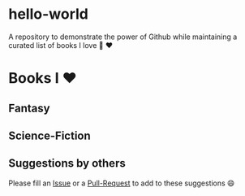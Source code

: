 # hello-world
A repository to demonstrate the power of Github while maintaining a curated list of books I love :book: :heart:

# Books I :heart:
## Fantasy

## Science-Fiction

## Suggestions by others

Please fill an [Issue](https://github.com/simonbasle/hello-world/issues) or a [Pull-Request](https://github.com/simonbasle/hello-world/pulls) to add to these suggestions :smile: